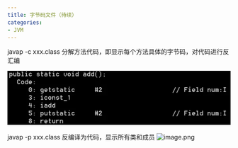 ```yaml
---
title: 字节码文件（待续）
categories:
- JVM
---
```

javap -c  xxx.class 分解方法代码，即显示每个方法具体的字节码，对代码进行反汇编

![方法底层操作步骤](字节码文件（待续）.assets\872fc541c3bb4d72be3ecef9e8a52ec1.png)

javap -p xxx.class 反编译为代码，显示所有类和成员
![image.png](字节码文件（待续）.assets36e2015db814f8982eeef9dd346d022.png)
